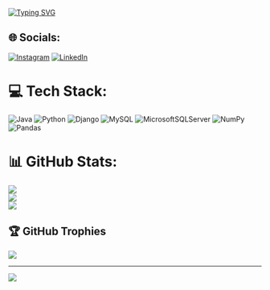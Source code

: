 [![Typing SVG](https://readme-typing-svg.demolab.com?font=Fira+Mono&size=24&duration=2500&pause=1000&color=F7F7F7&center=true&vCenter=true&multiline=true&width=750&height=100&lines=Hello%2C+my+name+is+Yan+Sardinha;I'm+studying+software+engineering+at+CEULP%2FULBRA)](https://git.io/typing-svg)

## 🌐 Socials:
[![Instagram](https://img.shields.io/badge/Instagram-%23E4405F.svg?logo=Instagram&logoColor=white)](https://instagram.com/yangsardinha) [![LinkedIn](https://img.shields.io/badge/LinkedIn-%230077B5.svg?logo=linkedin&logoColor=white)](https://linkedin.com/in/yan-sardinha) 

# 💻 Tech Stack:
![Java](https://img.shields.io/badge/java-%23ED8B00.svg?style=flat&logo=java&logoColor=white) ![Python](https://img.shields.io/badge/python-3670A0?style=flat&logo=python&logoColor=ffdd54) ![Django](https://img.shields.io/badge/django-%23092E20.svg?style=flat&logo=django&logoColor=white) ![MySQL](https://img.shields.io/badge/mysql-%2300f.svg?style=flat&logo=mysql&logoColor=white) ![MicrosoftSQLServer](https://img.shields.io/badge/Microsoft%20SQL%20Sever-CC2927?style=flat&logo=microsoft%20sql%20server&logoColor=white) ![NumPy](https://img.shields.io/badge/numpy-%23013243.svg?style=flat&logo=numpy&logoColor=white) ![Pandas](https://img.shields.io/badge/pandas-%23150458.svg?style=flat&logo=pandas&logoColor=white)
# 📊 GitHub Stats:
![](https://github-readme-stats.vercel.app/api?username=YanSardinha&theme=radical&hide_border=false&include_all_commits=false&count_private=false)<br/>
![](https://github-readme-streak-stats.herokuapp.com/?user=YanSardinha&theme=radical&hide_border=false)<br/>
![](https://github-readme-stats.vercel.app/api/top-langs/?username=YanSardinha&theme=radical&hide_border=false&include_all_commits=false&count_private=false&layout=compact)

## 🏆 GitHub Trophies
![](https://github-profile-trophy.vercel.app/?username=YanSardinha&theme=radical&no-frame=false&no-bg=false&margin-w=4)

---
[![](https://visitcount.itsvg.in/api?id=YanSardinha&icon=9&color=12)](https://visitcount.itsvg.in)
